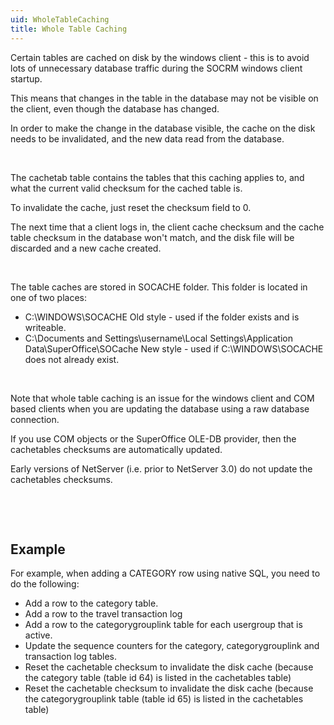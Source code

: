 ```yaml
---
uid: WholeTableCaching
title: Whole Table Caching
---
```


Certain tables are cached on disk by the windows client - this is to avoid lots of unnecessary database traffic during the SOCRM windows client startup.

This means that changes in the table in the database may not be visible on the client, even though the database has changed.

In order to make the change in the database visible, the cache on the disk needs to be invalidated, and the new data read from the database.

 

The cachetab table contains the tables that this caching applies to, and what the current valid checksum for the cached table is.

To invalidate the cache, just reset the checksum field to 0.

The next time that a client logs in, the client cache checksum and the cache table checksum in the database won't match, and the disk file will be discarded and a new cache created.

 

The table caches are stored in SOCACHE folder. This folder is located in one of two places:

-   C:\\WINDOWS\\SOCACHE
    Old style - used if the folder exists and is writeable.
-   C:\\Documents and Settings\\username\\Local Settings\\Application Data\\SuperOffice\\SOCache
    New style - used if C:\\WINDOWS\\SOCACHE does not already exist.

 

Note that whole table caching is an issue for the windows client and COM based clients when you are updating the database using a raw database connection.

If you use COM objects or the SuperOffice OLE-DB provider, then the cachetables checksums are automatically updated.

Early versions of NetServer (i.e. prior to NetServer 3.0) do not update the cachetables checksums.

 

 

Example
-------

For example, when adding a CATEGORY row using native SQL, you need to do the following:

-   Add a row to the category table.
-   Add a row to the travel transaction log
-   Add a row to the categorygrouplink table for each usergroup that is active.
-   Update the sequence counters for the category, categorygrouplink and transaction log tables.
-   Reset the cachetable checksum to invalidate the disk cache (because the category table (table id 64) is listed in the cachetables table)
-   Reset the cachetable checksum to invalidate the disk cache (because the categorygrouplink table (table id 65) is listed in the cachetables table)